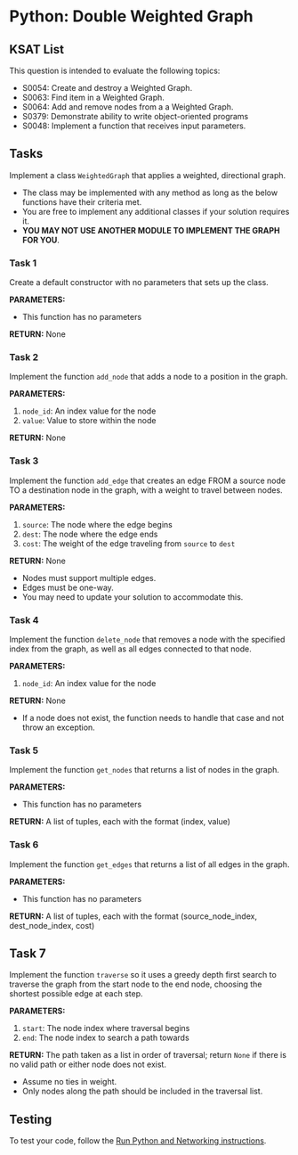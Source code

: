 # Python: Double Weighted Graph
## KSAT List
This question is intended to evaluate the following topics:
- S0054: Create and destroy a Weighted Graph.
- S0063: Find item in a Weighted Graph.
- S0064: Add and remove nodes from a a Weighted Graph.
- S0379: Demonstrate ability to write object-oriented programs
- S0048: Implement a function that receives input parameters.

## Tasks
Implement a class `WeightedGraph` that applies a weighted, directional graph. 

- The class may be implemented with any method as long as the below functions have their criteria met. 
- You are free to implement any additional classes if your solution requires it.
- **YOU MAY NOT USE ANOTHER MODULE TO IMPLEMENT THE GRAPH FOR YOU**.

### Task 1
Create a default constructor with no parameters that sets up the class.

**PARAMETERS:**
- This function has no parameters

**RETURN:** None

### Task 2
Implement the function `add_node` that adds a node to a position in the graph.

**PARAMETERS:**
1. `node_id`: An index value for the node
2. `value`: Value to store within the node

**RETURN:** None

### Task 3
Implement the function `add_edge` that creates an edge FROM a source node TO a destination node in the graph, with a 
weight to travel between nodes. 

**PARAMETERS:**
1. `source`: The node where the edge begins
2. `dest`: The node where the edge ends
3. `cost`: The weight of the edge traveling from `source` to `dest`

**RETURN:** None

- Nodes must support multiple edges. 
- Edges must be one-way. 
- You may need to update your solution to accommodate this.

### Task 4
Implement the function `delete_node` that removes a node with the specified index from the graph, as well as all edges 
connected to that node. 

**PARAMETERS:**
1. `node_id`: An index value for the node

**RETURN:** None

- If a node does not exist, the function needs to handle that case and not throw an exception.

### Task 5
Implement the function `get_nodes` that returns a list of nodes in the graph.

**PARAMETERS:**
- This function has no parameters

**RETURN:** A list of tuples, each with the format (index, value)

### Task 6
Implement the function `get_edges` that returns a list of all edges in the graph.

**PARAMETERS:**
- This function has no parameters

**RETURN:** A list of tuples, each with the format (source_node_index, dest_node_index, cost)

## Task 7
Implement the function `traverse` so it uses a greedy depth first search to traverse the graph from the start node to 
the end node, choosing the shortest possible edge at each step.

**PARAMETERS:**
1. `start`: The node index where traversal begins
2. `end`: The node index to search a path towards

**RETURN:** The path taken as a list in order of traversal; return `None` if there is no valid path or either node does 
not exist.

- Assume no ties in weight.
- Only nodes along the path should be included in the traversal list.

## Testing
To test your code, follow the [Run Python and Networking instructions](https://gitlab.com/90cos/cyv/cyber-capability-developer-ccd/ccd-master-question-file/-/blob/master/performance/exam_files/compile-instructions.md).
